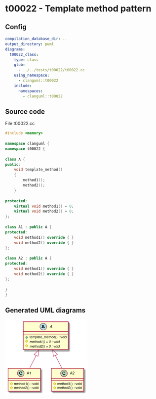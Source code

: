 # t00022 - Template method pattern
## Config
```yaml
compilation_database_dir: ..
output_directory: puml
diagrams:
  t00022_class:
    type: class
    glob:
      - ../../tests/t00022/t00022.cc
    using_namespace:
      - clanguml::t00022
    include:
      namespaces:
        - clanguml::t00022

```
## Source code
File t00022.cc
```cpp
#include <memory>

namespace clanguml {
namespace t00022 {

class A {
public:
    void template_method()
    {
        method1();
        method2();
    }

protected:
    virtual void method1() = 0;
    virtual void method2() = 0;
};

class A1 : public A {
protected:
    void method1() override { }
    void method2() override { }
};

class A2 : public A {
protected:
    void method1() override { }
    void method2() override { }
};

}
}

```
## Generated UML diagrams
![t00022_class](./t00022_class.png "Template method pattern")
